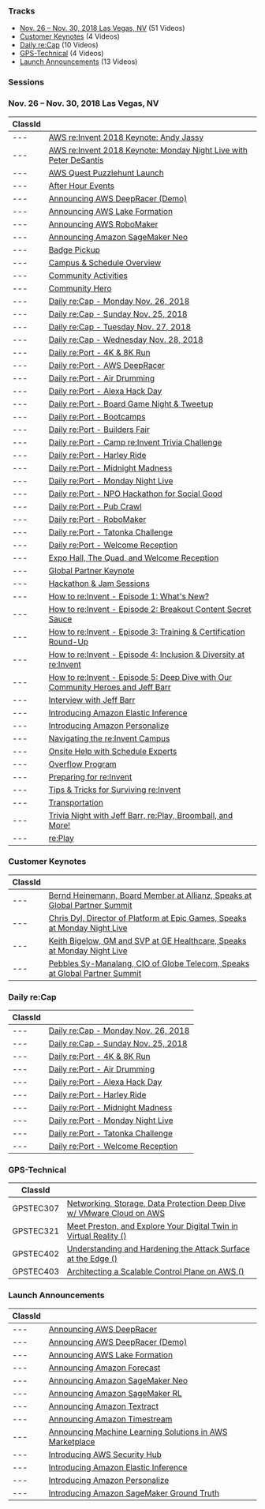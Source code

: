 


### Tracks

* [Nov. 26 – Nov. 30, 2018 Las Vegas, NV](#0) (51 Videos)
* [Customer Keynotes](#1) (4 Videos)
* [Daily re:Cap](#2) (10 Videos)
* [GPS-Technical](#3) (4 Videos)
* [Launch Announcements](#4) (13 Videos)







### Sessions


### Nov. 26 – Nov. 30, 2018 Las Vegas, NV <a name="0"></a>

| ClassId |       |
|-|-|
|---|<a href="https://www.youtube.com/watch?v=ZOIkOnW640A" target="_blank">AWS re:Invent 2018 Keynote: Andy Jassy </a>| 
|---|<a href="https://www.youtube.com/watch?v=mDNHK-SzXEM" target="_blank">AWS re:Invent 2018 Keynote: Monday Night Live with Peter DeSantis </a>| 
|---|<a href="https://www.youtube.com/watch?v=JOS_LD6mVzY" target="_blank">AWS Quest Puzzlehunt Launch </a>| 
|---|<a href="https://www.youtube.com/watch?v=Fe-PS2mA8_0" target="_blank">After Hour Events </a>| 
|---|<a href="https://www.youtube.com/watch?v=dwUJVYEhxGM" target="_blank">Announcing AWS DeepRacer (Demo) </a>| 
|---|<a href="https://www.youtube.com/watch?v=uVF73MXYay8" target="_blank">Announcing AWS Lake Formation </a>| 
|---|<a href="https://www.youtube.com/watch?v=sjxZAdm1utM" target="_blank">Announcing AWS RoboMaker </a>| 
|---|<a href="https://www.youtube.com/watch?v=RjhrugELYW8" target="_blank">Announcing Amazon SageMaker Neo </a>| 
|---|<a href="https://www.youtube.com/watch?v=F4VGt6xOVpk" target="_blank">Badge Pickup </a>| 
|---|<a href="https://www.youtube.com/watch?v=P5LA2P3SpbI" target="_blank">Campus & Schedule Overview </a>| 
|---|<a href="https://www.youtube.com/watch?v=OBXv9KcXmwc" target="_blank">Community Activities </a>| 
|---|<a href="https://www.youtube.com/watch?v=qZWSwt71YFQ" target="_blank">Community Hero </a>| 
|---|<a href="https://www.youtube.com/watch?v=ssTEC-M2PWk" target="_blank">Daily re:Cap - Monday Nov. 26, 2018 </a>| 
|---|<a href="https://www.youtube.com/watch?v=aQL5CcDdU2U" target="_blank">Daily re:Cap - Sunday Nov. 25, 2018 </a>| 
|---|<a href="https://www.youtube.com/watch?v=R55wqHI5pZk" target="_blank">Daily re:Cap - Tuesday Nov. 27, 2018 </a>| 
|---|<a href="https://www.youtube.com/watch?v=q1TvskkIN4Q" target="_blank">Daily re:Cap - Wednesday Nov. 28, 2018 </a>| 
|---|<a href="https://www.youtube.com/watch?v=QUBK3hIFfgg" target="_blank">Daily re:Port - 4K & 8K Run </a>| 
|---|<a href="https://www.youtube.com/watch?v=lRGSHtHtcrk" target="_blank">Daily re:Port - AWS DeepRacer </a>| 
|---|<a href="https://www.youtube.com/watch?v=dx4jTmcKkp8" target="_blank">Daily re:Port - Air Drumming </a>| 
|---|<a href="https://www.youtube.com/watch?v=EbOXY93zgYI" target="_blank">Daily re:Port - Alexa Hack Day </a>| 
|---|<a href="https://www.youtube.com/watch?v=0IMGSivtHZs" target="_blank">Daily re:Port - Board Game Night & Tweetup </a>| 
|---|<a href="https://www.youtube.com/watch?v=P0NxPK97xic" target="_blank">Daily re:Port - Bootcamps </a>| 
|---|<a href="https://www.youtube.com/watch?v=QGqS4P8vkFA" target="_blank">Daily re:Port - Builders Fair </a>| 
|---|<a href="https://www.youtube.com/watch?v=_bZVSRMnrOU" target="_blank">Daily re:Port - Camp re:Invent Trivia Challenge </a>| 
|---|<a href="https://www.youtube.com/watch?v=fJJ44WaSviw" target="_blank">Daily re:Port - Harley Ride </a>| 
|---|<a href="https://www.youtube.com/watch?v=YjtwRqKLr6w" target="_blank">Daily re:Port - Midnight Madness </a>| 
|---|<a href="https://www.youtube.com/watch?v=WNcJRyTwcB4" target="_blank">Daily re:Port - Monday Night Live </a>| 
|---|<a href="https://www.youtube.com/watch?v=b8LaNGk1NZY" target="_blank">Daily re:Port - NPO Hackathon for Social Good </a>| 
|---|<a href="https://www.youtube.com/watch?v=ThM_EXpnC4U" target="_blank">Daily re:Port - Pub Crawl </a>| 
|---|<a href="https://www.youtube.com/watch?v=8Rm2BKfJMnw" target="_blank">Daily re:Port - RoboMaker </a>| 
|---|<a href="https://www.youtube.com/watch?v=AI32-DDvmO4" target="_blank">Daily re:Port - Tatonka Challenge </a>| 
|---|<a href="https://www.youtube.com/watch?v=5g6FsBDTGIQ" target="_blank">Daily re:Port - Welcome Reception </a>| 
|---|<a href="https://www.youtube.com/watch?v=p603k7dvQ-8" target="_blank">Expo Hall, The Quad, and Welcome Reception </a>| 
|---|<a href="https://www.youtube.com/watch?v=7NJs7CsstHc" target="_blank">Global Partner Keynote </a>| 
|---|<a href="https://www.youtube.com/watch?v=pVmlJksOCLo" target="_blank">Hackathon & Jam Sessions </a>| 
|---|<a href="https://www.youtube.com/watch?v=_wT07_5Z8i8" target="_blank">How to re:Invent - Episode 1: What's New? </a>| 
|---|<a href="https://www.youtube.com/watch?v=pdnZOUDRXgQ" target="_blank">How to re:Invent - Episode 2: Breakout Content Secret Sauce </a>| 
|---|<a href="https://www.youtube.com/watch?v=OCffvjjGGT0" target="_blank">How to re:Invent - Episode 3: Training & Certification Round-Up </a>| 
|---|<a href="https://www.youtube.com/watch?v=02ond0tHUPo" target="_blank">How to re:Invent - Episode 4: Inclusion & Diversity at re:Invent </a>| 
|---|<a href="https://www.youtube.com/watch?v=cCj8nhFrXdQ" target="_blank">How to re:Invent - Episode 5: Deep Dive with Our Community Heroes and Jeff Barr </a>| 
|---|<a href="https://www.youtube.com/watch?v=B7Du2Jmr1Bc" target="_blank">Interview with Jeff Barr </a>| 
|---|<a href="https://www.youtube.com/watch?v=dZ5FLzOIQF0" target="_blank">Introducing Amazon Elastic Inference </a>| 
|---|<a href="https://www.youtube.com/watch?v=9tArgQrJBzE" target="_blank">Introducing Amazon Personalize </a>| 
|---|<a href="https://www.youtube.com/watch?v=229qDUWYwXQ" target="_blank">Navigating the re:Invent Campus </a>| 
|---|<a href="https://www.youtube.com/watch?v=nfyNNrKicRo" target="_blank">Onsite Help with Schedule Experts </a>| 
|---|<a href="https://www.youtube.com/watch?v=xhv0Lqi6mFg" target="_blank">Overflow Program </a>| 
|---|<a href="https://www.youtube.com/watch?v=kOI7hRHb8ww" target="_blank">Preparing for re:Invent </a>| 
|---|<a href="https://www.youtube.com/watch?v=n_PtTv2R3Zw" target="_blank">Tips & Tricks for Surviving re:Invent </a>| 
|---|<a href="https://www.youtube.com/watch?v=lvRCSHWGUxU" target="_blank">Transportation </a>| 
|---|<a href="https://www.youtube.com/watch?v=4_V_6uFVJA8" target="_blank">Trivia Night with Jeff Barr, re:Play, Broomball, and More! </a>| 
|---|<a href="https://www.youtube.com/watch?v=GplG7NRMKdk" target="_blank">re:Play </a>| 




### Customer Keynotes <a name="1"></a>

| ClassId |       |
|-|-|
|---|<a href="https://www.youtube.com/watch?v=BOSIMpalcs8" target="_blank">Bernd Heinemann, Board Member at Allianz, Speaks at Global Partner Summit </a>| 
|---|<a href="https://www.youtube.com/watch?v=MCLrA401vHw" target="_blank">Chris Dyl, Director of Platform at Epic Games, Speaks at Monday Night Live </a>| 
|---|<a href="https://www.youtube.com/watch?v=XiPd1y9ULic" target="_blank">Keith Bigelow, GM and SVP at GE Healthcare, Speaks at Monday Night Live </a>| 
|---|<a href="https://www.youtube.com/watch?v=iwIQNoarVas" target="_blank">Pebbles Sy-Manalang, CIO of Globe Telecom, Speaks at Global Partner Summit </a>| 




### Daily re:Cap <a name="2"></a>

| ClassId |       |
|-|-|
|---|<a href="https://www.youtube.com/watch?v=ssTEC-M2PWk" target="_blank">Daily re:Cap - Monday Nov. 26, 2018 </a>| 
|---|<a href="https://www.youtube.com/watch?v=aQL5CcDdU2U" target="_blank">Daily re:Cap - Sunday Nov. 25, 2018 </a>| 
|---|<a href="https://www.youtube.com/watch?v=QUBK3hIFfgg" target="_blank">Daily re:Port - 4K & 8K Run </a>| 
|---|<a href="https://www.youtube.com/watch?v=dx4jTmcKkp8" target="_blank">Daily re:Port - Air Drumming </a>| 
|---|<a href="https://www.youtube.com/watch?v=EbOXY93zgYI" target="_blank">Daily re:Port - Alexa Hack Day </a>| 
|---|<a href="https://www.youtube.com/watch?v=fJJ44WaSviw" target="_blank">Daily re:Port - Harley Ride </a>| 
|---|<a href="https://www.youtube.com/watch?v=YjtwRqKLr6w" target="_blank">Daily re:Port - Midnight Madness </a>| 
|---|<a href="https://www.youtube.com/watch?v=WNcJRyTwcB4" target="_blank">Daily re:Port - Monday Night Live </a>| 
|---|<a href="https://www.youtube.com/watch?v=AI32-DDvmO4" target="_blank">Daily re:Port - Tatonka Challenge </a>| 
|---|<a href="https://www.youtube.com/watch?v=5g6FsBDTGIQ" target="_blank">Daily re:Port - Welcome Reception </a>| 




### GPS-Technical <a name="3"></a>

| ClassId |       |
|-|-|
|GPSTEC307|<a href="https://www.youtube.com/watch?v=-mSXdTJuiJg" target="_blank">Networking, Storage, Data Protection Deep Dive w/ VMware Cloud on AWS  </a>| 
|GPSTEC321|<a href="https://www.youtube.com/watch?v=UH5r1rEz9Gg" target="_blank">Meet Preston, and Explore Your Digital Twin in Virtual Reality () </a>| 
|GPSTEC402|<a href="https://www.youtube.com/watch?v=ATJ87z7g7xA" target="_blank">Understanding and Hardening the Attack Surface at the Edge () </a>| 
|GPSTEC403|<a href="https://www.youtube.com/watch?v=CGte0Yw_4tM" target="_blank">Architecting a Scalable Control Plane on AWS () </a>| 




### Launch Announcements <a name="4"></a>

| ClassId |       |
|-|-|
|---|<a href="https://www.youtube.com/watch?v=C1iJYz7oijo" target="_blank">Announcing AWS DeepRacer </a>| 
|---|<a href="https://www.youtube.com/watch?v=dwUJVYEhxGM" target="_blank">Announcing AWS DeepRacer (Demo) </a>| 
|---|<a href="https://www.youtube.com/watch?v=uVF73MXYay8" target="_blank">Announcing AWS Lake Formation </a>| 
|---|<a href="https://www.youtube.com/watch?v=_-2E8iDEqFY" target="_blank">Announcing Amazon Forecast </a>| 
|---|<a href="https://www.youtube.com/watch?v=RjhrugELYW8" target="_blank">Announcing Amazon SageMaker Neo </a>| 
|---|<a href="https://www.youtube.com/watch?v=6skqe2IuI34" target="_blank">Announcing Amazon SageMaker RL </a>| 
|---|<a href="https://www.youtube.com/watch?v=PHX7q4pMGbo" target="_blank">Announcing Amazon Textract </a>| 
|---|<a href="https://www.youtube.com/watch?v=oTPpIyXoE3k" target="_blank">Announcing Amazon Timestream </a>| 
|---|<a href="https://www.youtube.com/watch?v=rAMg6I5Hp4M" target="_blank">Announcing Machine Learning Solutions in AWS Marketplace </a>| 
|---|<a href="https://www.youtube.com/watch?v=a4l1UCo3YHE" target="_blank">Introducing AWS Security Hub </a>| 
|---|<a href="https://www.youtube.com/watch?v=dZ5FLzOIQF0" target="_blank">Introducing Amazon Elastic Inference </a>| 
|---|<a href="https://www.youtube.com/watch?v=9tArgQrJBzE" target="_blank">Introducing Amazon Personalize </a>| 
|---|<a href="https://www.youtube.com/watch?v=gjiozYXHKc8" target="_blank">Introducing Amazon SageMaker Ground Truth </a>| 






